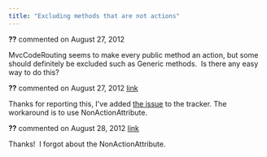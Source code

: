 ```yaml
---
title: "Excluding methods that are not actions"
---
```

<div id="post904814" class="discussion-comment op">
   <div class="discussion-header"><b>??</b> commented on 
      <time datetime="2012-08-27T15:25:43.74-07:00" title="2012-08-27T15:25:43.74-07:00">August 27, 2012</time>
   </div>
   <div class="discussion-message">
<p>MvcCodeRouting seems to make every public method an action, but some should definitely&nbsp;be excluded such as Generic methods. &nbsp;Is there any easy way to do this?</p>
</div>
</div>
<div id="post904822" class="discussion-comment marked-as-answer">
   <div class="discussion-header"><b>??</b> commented on 
      <time datetime="2012-08-27T16:06:16.47-07:00" title="2012-08-27T16:06:16.47-07:00">August 27, 2012</time> <a href="#post904822" class="post-link">link</a></div>
   <div class="discussion-message"><p>Thanks for reporting this, I've added <a href="http://mvccoderouting.codeplex.com/workitem/1147">the issue</a> to the tracker. The workaround is to use NonActionAttribute.</p></div>
</div>
<div id="post905104" class="discussion-comment">
   <div class="discussion-header"><b>??</b> commented on 
      <time datetime="2012-08-28T06:48:45.623-07:00" title="2012-08-28T06:48:45.623-07:00">August 28, 2012</time> <a href="#post905104" class="post-link">link</a></div>
   <div class="discussion-message"><p>Thanks! &nbsp;I forgot about the NonActionAttribute.</p></div>
</div>